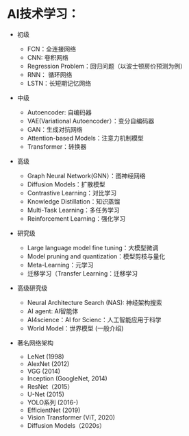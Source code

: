 # AI技术学习：
- 初级
  - FCN：全连接网络
  - CNN: 卷积网络
  - Regression Problem：回归问题（以波士顿房价预测为例）
  - RNN： 循环网络
  - LSTN：长短期记忆网络  
   
- 中级
  - Autoencoder: 自编码器
  - VAE(Variational Autoencoder）：变分自编码器
  - GAN：生成对抗网络
  - Attention-based Models：注意力机制模型 
  - Transformer：转换器
    
- 高级
  - Graph Neural Network(GNN）：图神经网络
  - Diffusion Models：扩散模型
  - Contrastive Learning：对比学习
  - Knowledge Distillation：知识蒸馏
  - Multi-Task Learning：多任务学习  
  - Reinforcement Learning：强化学习
    
- 研究级
  - Large language model fine tuning：大模型微调    
  - Model pruning and quantization：模型剪枝与量化
  - Meta-Learning：元学习
  - 迁移学习（Transfer Learning：迁移学习
    
- 高级研究级 
  - Neural Architecture Search (NAS): 神经架构搜索
  - AI agent: AI智能体
  - AI4science：AI for Scienc：人工智能应用于科学
  - World Model：世界模型 (一般介绍)

- 著名网络架构
    - LeNet (1998)
    - AlexNet (2012)
    - VGG (2014)
    - Inception (GoogleNet, 2014)
    - ResNet（2015）
    - U-Net (2015)
    - YOLO系列 (2016-)
    - EfficientNet (2019)
    - Vision Transformer (ViT, 2020)
    - Diffusion Models（2020s）
